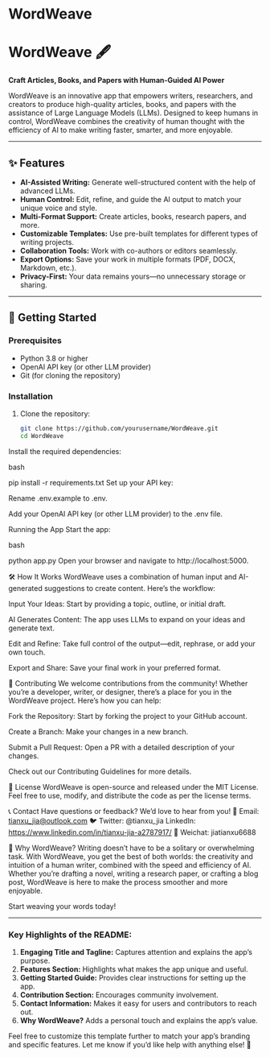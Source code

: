 # WordWeave
# WordWeave 🖋️

**Craft Articles, Books, and Papers with Human-Guided AI Power**

WordWeave is an innovative app that empowers writers, researchers, and creators to produce high-quality articles, books, and papers with the assistance of Large Language Models (LLMs). Designed to keep humans in control, WordWeave combines the creativity of human thought with the efficiency of AI to make writing faster, smarter, and more enjoyable.

---

## ✨ Features

- **AI-Assisted Writing:** Generate well-structured content with the help of advanced LLMs.
- **Human Control:** Edit, refine, and guide the AI output to match your unique voice and style.
- **Multi-Format Support:** Create articles, books, research papers, and more.
- **Customizable Templates:** Use pre-built templates for different types of writing projects.
- **Collaboration Tools:** Work with co-authors or editors seamlessly.
- **Export Options:** Save your work in multiple formats (PDF, DOCX, Markdown, etc.).
- **Privacy-First:** Your data remains yours—no unnecessary storage or sharing.

---

## 🚀 Getting Started

### Prerequisites
- Python 3.8 or higher
- OpenAI API key (or other LLM provider)
- Git (for cloning the repository)

### Installation
1. Clone the repository:
   ```bash
   git clone https://github.com/yourusername/WordWeave.git
   cd WordWeave

Install the required dependencies:

bash

pip install -r requirements.txt
Set up your API key:

Rename .env.example to .env.

Add your OpenAI API key (or other LLM provider) to the .env file.

Running the App
Start the app:

bash

python app.py
Open your browser and navigate to http://localhost:5000.

🛠️ How It Works
WordWeave uses a combination of human input and AI-generated suggestions to create content. Here’s the workflow:

Input Your Ideas: Start by providing a topic, outline, or initial draft.

AI Generates Content: The app uses LLMs to expand on your ideas and generate text.

Edit and Refine: Take full control of the output—edit, rephrase, or add your own touch.

Export and Share: Save your final work in your preferred format.

🤝 Contributing
We welcome contributions from the community! Whether you’re a developer, writer, or designer, there’s a place for you in the WordWeave project. Here’s how you can help:

Fork the Repository: Start by forking the project to your GitHub account.

Create a Branch: Make your changes in a new branch.

Submit a Pull Request: Open a PR with a detailed description of your changes.

Check out our Contributing Guidelines for more details.

📜 License
WordWeave is open-source and released under the MIT License. Feel free to use, modify, and distribute the code as per the license terms.

📞 Contact
Have questions or feedback? We’d love to hear from you!
📧 Email: tianxu_jia@outlook.com
🐦 Twitter: @tianxu_jia
LinkedIn: https://www.linkedin.com/in/tianxu-jia-a2787917/
💬 Weichat: jiatianxu6688

🌟 Why WordWeave?
Writing doesn’t have to be a solitary or overwhelming task. With WordWeave, you get the best of both worlds: the creativity and intuition of a human writer, combined with the speed and efficiency of AI. Whether you’re drafting a novel, writing a research paper, or crafting a blog post, WordWeave is here to make the process smoother and more enjoyable.

Start weaving your words today!


---

### Key Highlights of the README:
1. **Engaging Title and Tagline:** Captures attention and explains the app’s purpose.
2. **Features Section:** Highlights what makes the app unique and useful.
3. **Getting Started Guide:** Provides clear instructions for setting up the app.
4. **Contribution Section:** Encourages community involvement.
5. **Contact Information:** Makes it easy for users and contributors to reach out.
6. **Why WordWeave?** Adds a personal touch and explains the app’s value.

Feel free to customize this template further to match your app’s branding and specific features. Let me know if you’d like help with anything else! 🚀
